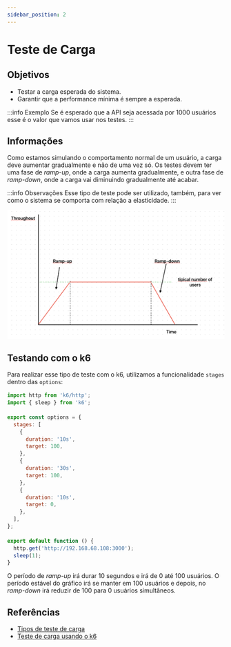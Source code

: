 ```yaml
---
sidebar_position: 2
---
```


# Teste de Carga

## Objetivos

- Testar a carga esperada do sistema.
- Garantir que a performance mínima é sempre a esperada.

:::info Exemplo
Se é esperado que a API seja acessada por 1000 usuários esse é o valor que vamos usar nos testes.
:::

## Informações

Como estamos simulando o comportamento normal de um usuário, a carga deve aumentar gradualmente e não de uma vez só. Os testes devem ter uma fase de _ramp-up_, onde a carga aumenta gradualmente, e outra fase de _ramp-down_, onde a carga vai diminuindo gradualmente até acabar.

:::info Observações
Esse tipo de teste pode ser utilizado, também, para ver como o sistema se comporta com relação a elasticidade.
:::

![exemplo gráfico do teste de carga](./images/teste-carga.png)

## Testando com o k6

Para realizar esse tipo de teste com o k6, utilizamos a funcionalidade `stages` dentro das `options`:

```javascript
import http from 'k6/http';
import { sleep } from 'k6';

export const options = {
  stages: [
    {
      duration: '10s',
      target: 100,
    },
    {
      duration: '30s',
      target: 100,
    },
    {
      duration: '10s',
      target: 0,
    },
  ],
};

export default function () {
  http.get('http://192.168.68.108:3000');
  sleep(1);
}
```

O período de _ramp-up_ irá durar 10 segundos e irá de 0 até 100 usuários. O período estável do gráfico irá se manter em 100 usuários e depois, no _ramp-down_ irá reduzir de 100 para 0 usuários simultâneos.

## Referências

- [Tipos de teste de carga](https://eltonminetto.dev/post/2024-01-05-load-test-types/)
- [Teste de carga usando o k6](https://eltonminetto.dev/post/2024-01-11-load-test-k6/)
